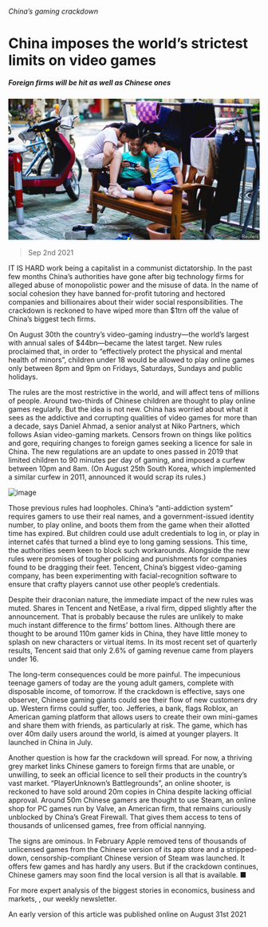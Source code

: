###### China’s gaming crackdown

# China imposes the world’s strictest limits on video games 

##### Foreign firms will be hit as well as Chinese ones 

![image](images/20210904_wbp001.jpg) 

> Sep 2nd 2021 

IT IS HARD work being a capitalist in a communist dictatorship. In the past few months China’s authorities have gone after big technology firms for alleged abuse of monopolistic power and the misuse of data. In the name of social cohesion they have banned for-profit tutoring and hectored companies and billionaires about their wider social responsibilities. The crackdown is reckoned to have wiped more than $1trn off the value of China’s biggest tech firms.

On August 30th the country’s video-gaming industry—the world’s largest with annual sales of $44bn—became the latest target. New rules proclaimed that, in order to “effectively protect the physical and mental health of minors”, children under 18 would be allowed to play online games only between 8pm and 9pm on Fridays, Saturdays, Sundays and public holidays.


The rules are the most restrictive in the world, and will affect tens of millions of people. Around two-thirds of Chinese children are thought to play online games regularly. But the idea is not new. China has worried about what it sees as the addictive and corrupting qualities of video games for more than a decade, says Daniel Ahmad, a senior analyst at Niko Partners, which follows Asian video-gaming markets. Censors frown on things like politics and gore, requiring changes to foreign games seeking a licence for sale in China. The new regulations are an update to ones passed in 2019 that limited children to 90 minutes per day of gaming, and imposed a curfew between 10pm and 8am. (On August 25th South Korea, which implemented a similar curfew in 2011, announced it would scrap its rules.)

![image](images/20210904_WBC125.png) 


Those previous rules had loopholes. China’s “anti-addiction system” requires gamers to use their real names, and a government-issued identity number, to play online, and boots them from the game when their allotted time has expired. But children could use adult credentials to log in, or play in internet cafés that turned a blind eye to long gaming sessions. This time, the authorities seem keen to block such workarounds. Alongside the new rules were promises of tougher policing and punishments for companies found to be dragging their feet. Tencent, China’s biggest video-gaming company, has been experimenting with facial-recognition software to ensure that crafty players cannot use other people’s credentials.

Despite their draconian nature, the immediate impact of the new rules was muted. Shares in Tencent and NetEase, a rival firm, dipped slightly after the announcement. That is probably because the rules are unlikely to make much instant difference to the firms’ bottom lines. Although there are thought to be around 110m gamer kids in China, they have little money to splash on new characters or virtual items. In its most recent set of quarterly results, Tencent said that only 2.6% of gaming revenue came from players under 16.

The long-term consequences could be more painful. The impecunious teenage gamers of today are the young adult gamers, complete with disposable income, of tomorrow. If the crackdown is effective, says one observer, Chinese gaming giants could see their flow of new customers dry up. Western firms could suffer, too. Jefferies, a bank, flags Roblox, an American gaming platform that allows users to create their own mini-games and share them with friends, as particularly at risk. The game, which has over 40m daily users around the world, is aimed at younger players. It launched in China in July.

Another question is how far the crackdown will spread. For now, a thriving grey market links Chinese gamers to foreign firms that are unable, or unwilling, to seek an official licence to sell their products in the country’s vast market. “PlayerUnknown’s Battlegrounds”, an online shooter, is reckoned to have sold around 20m copies in China despite lacking official approval. Around 50m Chinese gamers are thought to use Steam, an online shop for PC games run by Valve, an American firm, that remains curiously unblocked by China’s Great Firewall. That gives them access to tens of thousands of unlicensed games, free from official nannying.

The signs are ominous. In February Apple removed tens of thousands of unlicensed games from the Chinese version of its app store and a stripped-down, censorship-compliant Chinese version of Steam was launched. It offers few games and has hardly any users. But if the crackdown continues, Chinese gamers may soon find the local version is all that is available. ■

For more expert analysis of the biggest stories in economics, business and markets, , our weekly newsletter.

An early version of this article was published online on August 31st 2021

